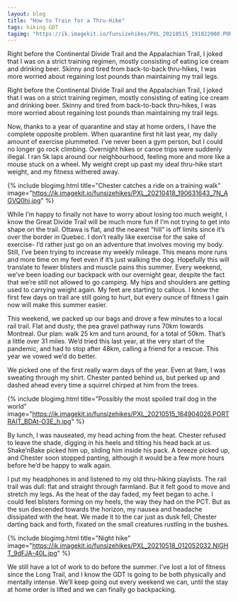 ```yaml
---
layout: blog
title: "How to Train for a Thru-Hike"
tags: hiking GDT
tagimg: "https://ik.imagekit.io/funsizehikes/PXL_20210515_191822000.PORTRAIT_OHh9smkMe.jpg?tr=w-320"
---
```


Right before the Continental Divide Trail and the Appalachian Trail, I joked that I was on a strict training regimen, mostly consisting of eating ice cream and drinking beer. Skinny and tired from back-to-back thru-hikes, I was more worried about regaining lost pounds than maintaining my trail legs.


Right before the Continental Divide Trail and the Appalachian Trail, I joked that I was on a strict training regimen, mostly consisting of eating ice cream and drinking beer. Skinny and tired from back-to-back thru-hikes, I was more worried about regaining lost pounds than maintaining my trail legs.

Now, thanks to a year of quarantine and stay at home orders, I have the complete opposite problem. When quarantine first hit last year, my daily amount of exercise plummeted. I’ve never been a gym person, but I could no longer go rock climbing. Overnight hikes or canoe trips were suddenly illegal. I ran 5k laps around our neighbourhood, feeling more and more like a mouse stuck on a wheel. My weight crept up past my ideal thru-hike start weight, and my fitness withered away.

{% include blogimg.html
 title="Chester catches a ride on a training walk"
 image="https://ik.imagekit.io/funsizehikes/PXL_20210418_190631643_7N_AGVQ0hj.jpg"
%}

While I’m happy to finally not have to worry about losing too much weight, I know the Great Divide Trail  will be much more fun if I’m not trying to get into shape on the trail. Ottawa is flat, and the nearest “hill” is off limits since it’s over the border in Quebec. I don’t really like exercise for the sake of exercise- I’d rather just go on an adventure that involves moving my body. Still, I’ve been trying to increase my weekly mileage. This means more runs and more time on my feet even if it’s just walking the dog. Hopefully this will translate to fewer blisters and muscle pains this summer. Every weekend, we’ve been loading our backpack with our overnight gear, despite the fact that we’re still not allowed to go camping. My hips and shoulders are getting used to carrying weight again. My feet are starting to callous. I know the first few days on trail are still going to hurt, but every ounce of fitness I gain now will make this summer easier.

This weekend, we packed up our bags and drove a few minutes to a local rail trail. Flat and dusty, the pea gravel pathway runs 70km towards Montreal. Our plan: walk 25 km and turn around, for a total of 50km. That’s a little over 31 miles. We’d tried this last year, at the very start of the pandemic, and had to stop after 48km, calling a friend for a rescue. This year we vowed we’d do better.

We picked one of the first really warm days of the year. Even at 9am, I was sweating through my shirt. Chester panted behind us, but perked up and dashed ahead every time a squirrel chirped at him from the trees.

{% include blogimg.html
 title="Possibly the most spoiled trail dog in the world"
 image="https://ik.imagekit.io/funsizehikes/PXL_20210515_164904026.PORTRAIT_BDAt-O3E_h.jpg"
%}

By lunch, I was nauseated, my head aching from the heat. Chester refused to leave the shade, digging in his heels and tilting his head back at us. Shake’nBake picked him up, sliding him inside his pack. A breeze picked up, and Chester soon stopped panting, although it would be a few more hours before he’d be happy to walk again. 

I put my headphones in and listened to my old thru-hiking playlists. The rail trail was dull: flat and straight through farmland. But it felt good to move and stretch my legs. As the heat of the day faded, my feet began to ache. I could feel blisters forming on my heels, the way they had on the PCT. But as the sun descended towards the horizon, my nausea and headache dissipated with the heat. We made it to the car just as dusk fell, Chester darting back and forth, fixated on the small creatures rustling in the bushes.

{% include blogimg.html
 title="Night hike"
 image="https://ik.imagekit.io/funsizehikes/PXL_20210518_012052032.NIGHT_9dFJA-40L.jpg"
%}

We still have a lot of work to do before the summer. I’ve lost a lot of fitness since the Long Trail, and I know the GDT is going to be both physically and mentally intense. We’ll keep going out every weekend we can, until the stay at home order is lifted and we can finally go backpacking. 

